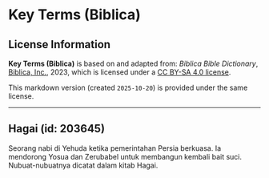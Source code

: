 # Key Terms (Biblica)

## License Information

**Key Terms (Biblica)** is based on and adapted from: _Biblica Bible Dictionary_, [Biblica, Inc.](https://www.biblica.com/), 2023, which is licensed under a [CC BY-SA 4.0 license](https://creativecommons.org/licenses/by-sa/4.0/legalcode.en).

This markdown version (created `2025-10-20`) is provided under the same license.



--------------------------------

## Hagai (id: 203645)

Seorang nabi di Yehuda ketika pemerintahan Persia berkuasa. Ia mendorong Yosua dan Zerubabel untuk membangun kembali bait suci. Nubuat\-nubuatnya dicatat dalam kitab Hagai.


